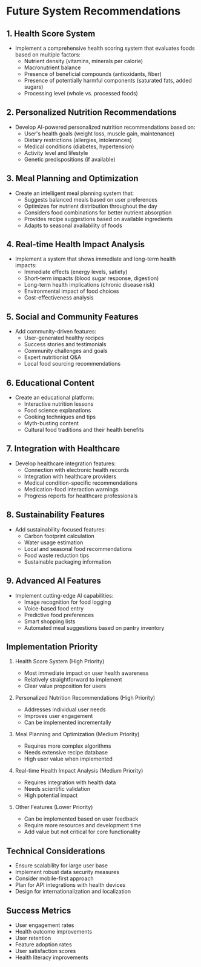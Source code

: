 # Future System Recommendations

## 1. Health Score System
- Implement a comprehensive health scoring system that evaluates foods based on multiple factors:
  - Nutrient density (vitamins, minerals per calorie)
  - Macronutrient balance
  - Presence of beneficial compounds (antioxidants, fiber)
  - Presence of potentially harmful components (saturated fats, added sugars)
  - Processing level (whole vs. processed foods)

## 2. Personalized Nutrition Recommendations
- Develop AI-powered personalized nutrition recommendations based on:
  - User's health goals (weight loss, muscle gain, maintenance)
  - Dietary restrictions (allergies, intolerances)
  - Medical conditions (diabetes, hypertension)
  - Activity level and lifestyle
  - Genetic predispositions (if available)

## 3. Meal Planning and Optimization
- Create an intelligent meal planning system that:
  - Suggests balanced meals based on user preferences
  - Optimizes for nutrient distribution throughout the day
  - Considers food combinations for better nutrient absorption
  - Provides recipe suggestions based on available ingredients
  - Adapts to seasonal availability of foods

## 4. Real-time Health Impact Analysis
- Implement a system that shows immediate and long-term health impacts:
  - Immediate effects (energy levels, satiety)
  - Short-term impacts (blood sugar response, digestion)
  - Long-term health implications (chronic disease risk)
  - Environmental impact of food choices
  - Cost-effectiveness analysis

## 5. Social and Community Features
- Add community-driven features:
  - User-generated healthy recipes
  - Success stories and testimonials
  - Community challenges and goals
  - Expert nutritionist Q&A
  - Local food sourcing recommendations



## 6. Educational Content
- Create an educational platform:
  - Interactive nutrition lessons
  - Food science explanations
  - Cooking techniques and tips
  - Myth-busting content
  - Cultural food traditions and their health benefits

## 7. Integration with Healthcare
- Develop healthcare integration features:
  - Connection with electronic health records
  - Integration with healthcare providers
  - Medical condition-specific recommendations
  - Medication-food interaction warnings
  - Progress reports for healthcare professionals

## 8. Sustainability Features
- Add sustainability-focused features:
  - Carbon footprint calculation
  - Water usage estimation
  - Local and seasonal food recommendations
  - Food waste reduction tips
  - Sustainable packaging information

## 9. Advanced AI Features
- Implement cutting-edge AI capabilities:
  - Image recognition for food logging
  - Voice-based food entry
  - Predictive food preferences
  - Smart shopping lists
  - Automated meal suggestions based on pantry inventory

## Implementation Priority
1. Health Score System (High Priority)
   - Most immediate impact on user health awareness
   - Relatively straightforward to implement
   - Clear value proposition for users

2. Personalized Nutrition Recommendations (High Priority)
   - Addresses individual user needs
   - Improves user engagement
   - Can be implemented incrementally

3. Meal Planning and Optimization (Medium Priority)
   - Requires more complex algorithms
   - Needs extensive recipe database
   - High user value when implemented

4. Real-time Health Impact Analysis (Medium Priority)
   - Requires integration with health data
   - Needs scientific validation
   - High potential impact

5. Other Features (Lower Priority)
   - Can be implemented based on user feedback
   - Require more resources and development time
   - Add value but not critical for core functionality

## Technical Considerations
- Ensure scalability for large user base
- Implement robust data security measures
- Consider mobile-first approach
- Plan for API integrations with health devices
- Design for internationalization and localization

## Success Metrics
- User engagement rates
- Health outcome improvements
- User retention
- Feature adoption rates
- User satisfaction scores
- Health literacy improvements 